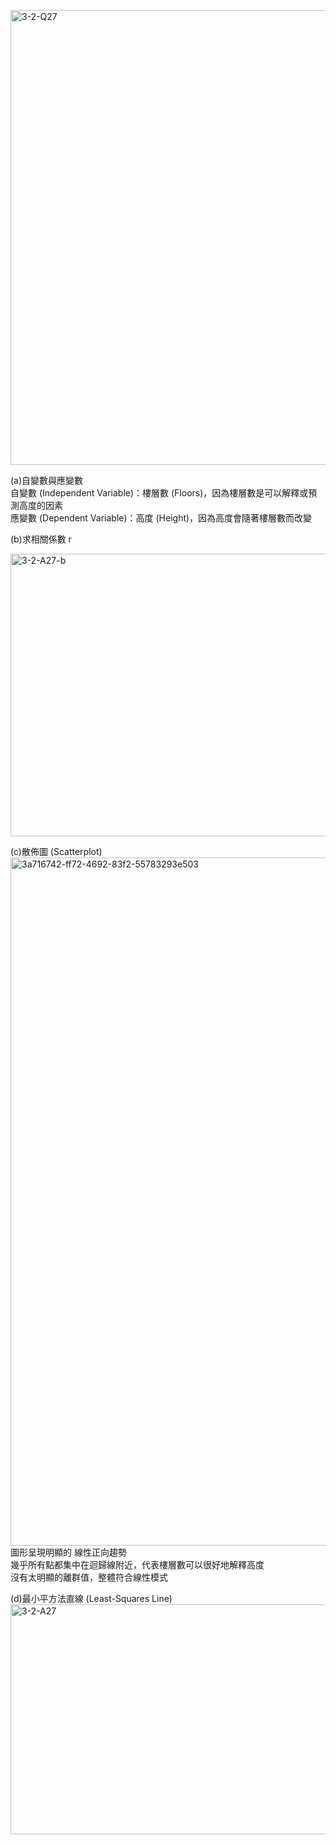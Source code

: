 
<img width="571" height="728" alt="3-2-Q27" src="https://github.com/user-attachments/assets/2cf9716c-ca5c-4756-b71e-e6d734f447a3" /><br>

(a)自變數與應變數<br>
自變數 (Independent Variable)：樓層數 (Floors)，因為樓層數是可以解釋或預測高度的因素<br>
應變數 (Dependent Variable)：高度 (Height)，因為高度會隨著樓層數而改變<br>

(b)求相關係數 r<br>

<img width="990" height="452" alt="3-2-A27-b" src="https://github.com/user-attachments/assets/efc6ece9-2177-4417-85b2-e84777a83afb" /><br>


(c)散佈圖 (Scatterplot)<br>
<img width="1397" height="1101" alt="3a716742-ff72-4692-83f2-55783293e503" src="https://github.com/user-attachments/assets/bd901d97-1e92-4c8c-87ab-a7e22877e414" /><br>
圖形呈現明顯的 線性正向趨勢<br>
幾乎所有點都集中在迴歸線附近，代表樓層數可以很好地解釋高度<br>
沒有太明顯的離群值，整體符合線性模式<br>

(d)最小平方法直線 (Least-Squares Line)<br>
<img width="922" height="368" alt="3-2-A27" src="https://github.com/user-attachments/assets/ff8665da-da84-4dbe-bd54-a8649b899ee2" /><br>

